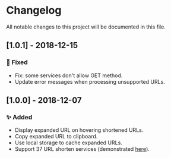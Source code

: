 # Changelog
All notable changes to this project will be documented in this file.

## [1.0.1] - 2018-12-15
### 🐛 Fixed
- Fix: some services don't allow GET method.
- Update error messages when processing unsupported URLs.

## [1.0.0] - 2018-12-07
### ✨ Added
- Display expanded URL on hovering shortened URLs.
- Copy expanded URL to clipboard.
- Use local storage to cache expanded URLs.
- Support 37 URL shorten services (demonstrated [here](https://huyld.github.io/url-revealer/demo/)).

